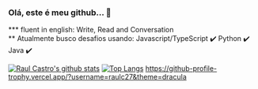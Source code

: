 ### Olá, este é meu github... 👋

*** fluent in english: Write, Read and Conversation <br/>
** Atualmente busco desafios usando: 
Javascript/TypeScript :heavy_check_mark: 
Python :heavy_check_mark: 
Java :heavy_check_mark:

[![Raul Castro's github stats](https://github-readme-stats.vercel.app/api?username=raulc27&show_icons=true)](https://github.com/anuraghazra/github-readme-stats)
[![Top Langs](https://github-readme-stats.vercel.app/api/top-langs/?username=raulc27&langs_count=10&layout=compact)](https://github.com/anuraghazra/github-readme-stats)
https://github-profile-trophy.vercel.app/?username=raulc27&theme=dracula




